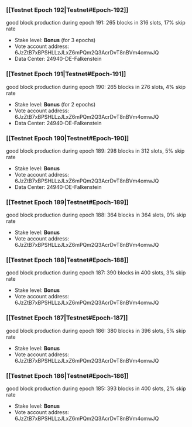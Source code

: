 ### [[Testnet Epoch 192|Testnet#Epoch-192]]
good block production during epoch 191: 265 blocks in 316 slots, 17% skip rate
* Stake level: **Bonus** (for 3 epochs)
* Vote account address: 6JzZtB7xBPSHLLzJLxZ6mPQm2Q3AcrDvT8nBVm4omwJQ
* Data Center: 24940-DE-Falkenstein
### [[Testnet Epoch 191|Testnet#Epoch-191]]
good block production during epoch 190: 265 blocks in 276 slots, 4% skip rate
* Stake level: **Bonus** (for 2 epochs)
* Vote account address: 6JzZtB7xBPSHLLzJLxZ6mPQm2Q3AcrDvT8nBVm4omwJQ
* Data Center: 24940-DE-Falkenstein
### [[Testnet Epoch 190|Testnet#Epoch-190]]
good block production during epoch 189: 298 blocks in 312 slots, 5% skip rate
* Stake level: **Bonus**
* Vote account address: 6JzZtB7xBPSHLLzJLxZ6mPQm2Q3AcrDvT8nBVm4omwJQ
* Data Center: 24940-DE-Falkenstein
### [[Testnet Epoch 189|Testnet#Epoch-189]]
good block production during epoch 188: 364 blocks in 364 slots, 0% skip rate
* Stake level: **Bonus**
* Vote account address: 6JzZtB7xBPSHLLzJLxZ6mPQm2Q3AcrDvT8nBVm4omwJQ
### [[Testnet Epoch 188|Testnet#Epoch-188]]
good block production during epoch 187: 390 blocks in 400 slots, 3% skip rate
* Stake level: **Bonus**
* Vote account address: 6JzZtB7xBPSHLLzJLxZ6mPQm2Q3AcrDvT8nBVm4omwJQ
### [[Testnet Epoch 187|Testnet#Epoch-187]]
good block production during epoch 186: 380 blocks in 396 slots, 5% skip rate
* Stake level: **Bonus**
* Vote account address: 6JzZtB7xBPSHLLzJLxZ6mPQm2Q3AcrDvT8nBVm4omwJQ
### [[Testnet Epoch 186|Testnet#Epoch-186]]
good block production during epoch 185: 393 blocks in 400 slots, 2% skip rate
* Stake level: **Bonus**
* Vote account address: 6JzZtB7xBPSHLLzJLxZ6mPQm2Q3AcrDvT8nBVm4omwJQ